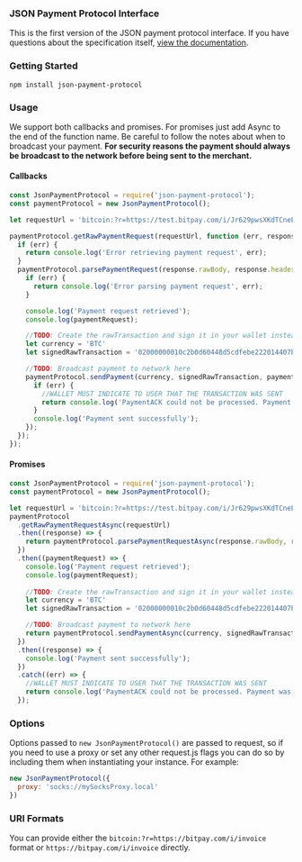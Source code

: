 ### JSON Payment Protocol Interface

This is the first version of the JSON payment protocol interface. If you have questions about the specification itself, [view the documentation](specification.md).

### Getting Started

`npm install json-payment-protocol`

### Usage

We support both callbacks and promises. For promises just add Async to the end of the function name. Be careful to follow the notes about when to broadcast your payment. **For security reasons the payment should always be broadcast to the network before being sent to the merchant.**

#### Callbacks
```js
const JsonPaymentProtocol = require('json-payment-protocol');
const paymentProtocol = new JsonPaymentProtocol();

let requestUrl = 'bitcoin:?r=https://test.bitpay.com/i/Jr629pwsXKdTCneLyZja4t';

paymentProtocol.getRawPaymentRequest(requestUrl, function (err, response) {
  if (err) {
    return console.log('Error retrieving payment request', err);
  }
  paymentProtocol.parsePaymentRequest(response.rawBody, response.headers, function (err, paymentRequest) {
    if (err) {
      return console.log('Error parsing payment request', err);
    }

    console.log('Payment request retrieved');
    console.log(paymentRequest);

    //TODO: Create the rawTransaction and sign it in your wallet instead of this, do NOT broadcast yet
    let currency = 'BTC'
    let signedRawTransaction = '02000000010c2b0d60448d5cdfebe222014407bdb408b8427f837447484911efddea700323000000006a47304402201d3ed3117f1968c3b0a078f15f8462408c745ff555b173eff3dfe0a25e063c0c02200551572ec33d45ece8e64275970bd1b1694621f0ed8fac2f7e18095f170fe3fe012102d4edb773e3bd94e1251790f5cc543cbfa76c2b0abad14898674b1c4e27176ef2ffffffff02c44e0100000000001976a914dd826377dcf2075e5065713453cfad675ba9434f88aca070002a010000001976a914e7d0344ba970301e93cd7b505c7ae1b5bcf5639288ac00000000';

    //TODO: Broadcast payment to network here
    paymentProtocol.sendPayment(currency, signedRawTransaction, paymentRequest.paymentUrl, function(err, response) {
      if (err) {
        //WALLET MUST INDICATE TO USER THAT THE TRANSACTION WAS SENT
        return console.log('PaymentACK could not be processed. Payment was sent; please manually verify that payment was received.');
      }
      console.log('Payment sent successfully');
    });
  });
});
```

#### Promises
```js
const JsonPaymentProtocol = require('json-payment-protocol');
const paymentProtocol = new JsonPaymentProtocol();

let requestUrl = 'bitcoin:?r=https://test.bitpay.com/i/Jr629pwsXKdTCneLyZja4t';
paymentProtocol
  .getRawPaymentRequestAsync(requestUrl)
  .then((response) => {
    return paymentProtocol.parsePaymentRequestAsync(response.rawBody, response.headers);
  })
  .then((paymentRequest) => {
    console.log('Payment request retrieved');
    console.log(paymentRequest);
    
    //TODO: Create the rawTransaction and sign it in your wallet instead of this, do NOT broadcast yet
    let currency = 'BTC'
    let signedRawTransaction = '02000000010c2b0d60448d5cdfebe222014407bdb408b8427f837447484911efddea700323000000006a47304402201d3ed3117f1968c3b0a078f15f8462408c745ff555b173eff3dfe0a25e063c0c02200551572ec33d45ece8e64275970bd1b1694621f0ed8fac2f7e18095f170fe3fe012102d4edb773e3bd94e1251790f5cc543cbfa76c2b0abad14898674b1c4e27176ef2ffffffff02c44e0100000000001976a914dd826377dcf2075e5065713453cfad675ba9434f88aca070002a010000001976a914e7d0344ba970301e93cd7b505c7ae1b5bcf5639288ac00000000';

    //TODO: Broadcast payment to network here
    return paymentProtocol.sendPaymentAsync(currency, signedRawTransaction, paymentRequest.paymentUrl);
  })
  .then((response) => {
    console.log('Payment sent successfully');
  })
  .catch((err) => {
    //WALLET MUST INDICATE TO USER THAT THE TRANSACTION WAS SENT
    return console.log('PaymentACK could not be processed. Payment was sent; please manually verify that payment was received.', err);
  });
```

### Options

Options passed to `new JsonPaymentProtocol()` are passed to request, so if you need to use a proxy or set any other request.js flags you can do so by including them when instantiating your instance. For example:

```js
new JsonPaymentProtocol({
  proxy: 'socks://mySocksProxy.local'
})
```

### URI Formats
You can provide either the `bitcoin:?r=https://bitpay.com/i/invoice` format or `https://bitpay.com/i/invoice` directly.

